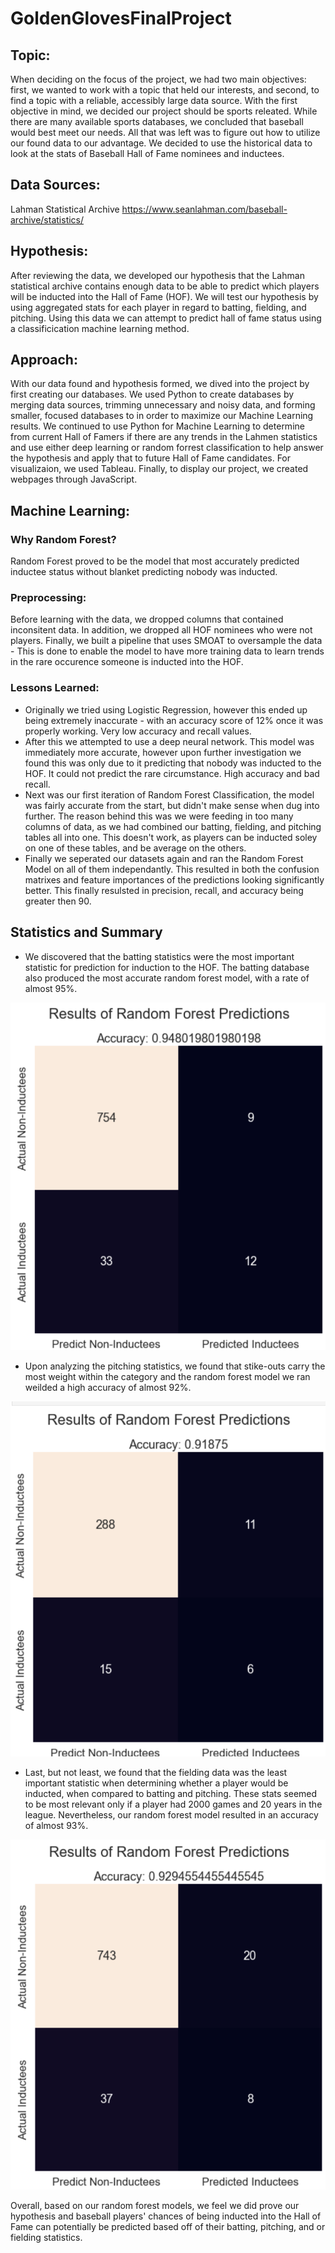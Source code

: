 # GoldenGlovesFinalProject

## Topic:
When deciding on the focus of the project, we had two main objectives: first, we wanted to work with a topic that held our interests, and second, to find a topic with a reliable, accessibly large data source.  With the first objective in mind, we decided our project should be sports releated.  While there are many available sports databases, we concluded that baseball would best meet our needs.  All that was left was to figure out how to utilize our found data to our advantage. We decided to use the historical data to look at the stats of Baseball Hall of Fame nominees and inductees. 

## Data Sources:
Lahman Statistical Archive
https://www.seanlahman.com/baseball-archive/statistics/

## Hypothesis:
After reviewing the data, we developed our hypothesis that the Lahman statistical archive contains enough data to be able to predict which players will be inducted into the Hall of Fame (HOF). We will test our hypothesis by using aggregated stats for each player in regard to batting, fielding, and pitching. Using this data we can attempt to predict hall of fame status using a classificication machine learning method.

## Approach:
With our data found and hypothesis formed, we dived into the project by first creating our databases.  We used Python to create databases by merging data sources, trimming unnecessary and noisy data, and forming smaller, focused databases to in order to maximize our Machine Learning results. We continued to use Python for Machine Learning to determine from current Hall of Famers if there are any trends in the Lahmen statistics and use either deep learning or random forrest classification to help answer the hypothesis and apply that to future Hall of Fame candidates. For visualizaion, we used Tableau.  Finally, to display our project, we created webpages through JavaScript.

## Machine Learning:
### Why Random Forest?
Random Forest proved to be the model that most accurately predicted inductee status without blanket predicting nobody was inducted.

### Preprocessing:
Before learning with the data, we dropped columns that contained inconsitent data. In addition, we dropped all HOF nominees who were not players. Finally, we built a pipeline that uses SMOAT to oversample the data - This is done to enable the model to have more training data to learn trends in the rare occurence someone is inducted into the HOF.

### Lessons Learned:
   - Originally we tried using Logistic Regression, however this ended up being extremely inaccurate - with an accuracy score of 12% once it was properly working. Very low accuracy and recall values.
   - After this we attempted to use a deep neural network. This model was immediately more accurate, however upon further investigation we found this was only due to it predicting that nobody was inducted to the HOF. It could not predict the rare circumstance. High accuracy and bad recall.
   - Next was our first iteration of Random Forest Classification, the model was fairly accurate from the start, but didn't make sense when dug into further. The reason behind this was we were feeding in too many columns of data, as we had combined our batting, fielding, and pitching tables all into one. This doesn't work, as players can be inducted soley on one of these tables, and be average on the others.
  - Finally we seperated our datasets again and ran the Random Forest Model on all of them independantly. This resulted in both the confusion matrixes and feature importances of the predictions looking significantly better. This finally resulsted in precision, recall, and accuracy being greater then 90.
  

## Statistics and Summary
   - We discovered that the batting statistics were the most important statistic for prediction for induction to the HOF. The batting database also produced the most accurate random forest model, with a rate of almost 95%. 


![batting.png](Visuals/batting.png)


   - Upon analyzing the pitching statistics, we found that stike-outs carry the most weight within the category and the random forest model we ran weilded a high accuracy of almost 92%.


![pitching.png](Visuals/pitching.png)


   - Last, but not least, we found that the fielding data was the least important statistic when determining whether a player would be inducted, when compared to batting and pitching. These stats seemed to be most relevant only if a player had 2000 games and 20 years in the league. Nevertheless, our random forest model resulted in an accuracy of almost 93%.


![fielding.png](Visuals/fielding.png)



   Overall, based on our random forest models, we feel we did prove our hypothesis and baseball players' chances of being inducted into the Hall of Fame can potentially be predicted based off of their batting, pitching, and or fielding statistics.

